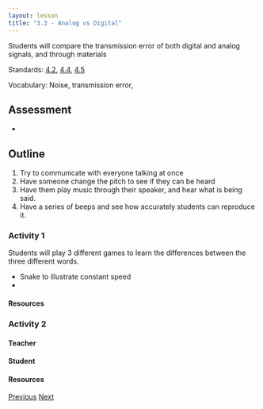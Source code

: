 ```yaml
---
layout: lesson
title: "3.3 - Analog vs Digital"
---
```

<script src="https://cdn.mathjax.org/mathjax/latest/MathJax.js?config=TeX-AMS-MML_HTMLorMML" type="text/javascript"></script>

<!--<center>
<img src="images/pt-row-col.png" alt="drawing" width="90%"/>
</center>
-->
Students will compare the transmission error of both digital and analog signals, and through materials

Standards: [4.2](/edu-standards/4.2), [4.4](/edu-standards/4.4), [4.5](/edu-standards/4.5)

Vocabulary: Noise, transmission error,
  
<!--more-->
## Assessment
  * 

## Outline

  1. Try to communicate with everyone talking at once
  2. Have someone change the pitch to see if they can be heard
  3. Have them play music through their speaker, and hear what is being said.
  4. Have a series of beeps and see how accurately students can reproduce it.

### Activity 1
Students will play 3 different games to learn the differences between the three different words.
  * Snake to illustrate constant speed
  * 

#### Resources

### Activity 2
#### Teacher

#### Student

#### Resources



[Previous](./3.2-speaker)
[Next](./3.4-wave-particle)

